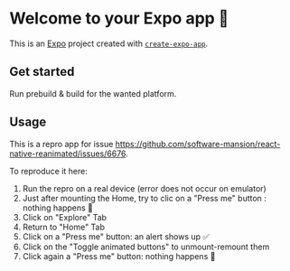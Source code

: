 # Welcome to your Expo app 👋

This is an [Expo](https://expo.dev) project created with [`create-expo-app`](https://www.npmjs.com/package/create-expo-app).

## Get started

Run prebuild & build for the wanted platform.

## Usage

This is a repro app for issue https://github.com/software-mansion/react-native-reanimated/issues/6676. 

To reproduce it here:

   1. Run the repro on a real device (error does not occur on emulator)
   2. Just after mounting the Home, try to clic on a "Press me" button : nothing happens 🚨
   3. Click on "Explore" Tab
   4. Return to "Home" Tab
   5. Click on a "Press me" button: an alert shows up ✅
   6. Click on the "Toggle animated buttons" to unmount-remount them
   7. Click again a "Press me" button: nothing happens 🚨


